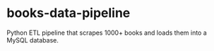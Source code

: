 # books-data-pipeline
Python ETL pipeline that scrapes 1000+ books and loads them into a MySQL database.
